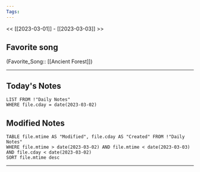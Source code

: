 ```yaml
---
Tags:
---
```

<< [[2023-03-01]] - [[2023-03-03]] >>
## Favorite song
(Favorite_Song:: [[Ancient Forest]])

___
## Today's Notes
```dataview
LIST FROM !"Daily Notes"
WHERE file.cday = date(2023-03-02)
```
## Modified Notes
```dataview
TABLE file.mtime AS "Modified", file.cday AS "Created" FROM !"Daily Notes" 
WHERE file.mtime > date(2023-03-02) AND file.mtime < date(2023-03-03) AND file.cday < date(2023-03-02)
SORT file.mtime desc
```
___
